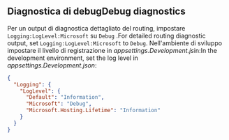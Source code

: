 ## <a name="debug-diagnostics"></a><span data-ttu-id="2fa08-101">Diagnostica di debug</span><span class="sxs-lookup"><span data-stu-id="2fa08-101">Debug diagnostics</span></span>

<span data-ttu-id="2fa08-102">Per un output di diagnostica dettagliato del routing, impostare `Logging:LogLevel:Microsoft` su `Debug` .</span><span class="sxs-lookup"><span data-stu-id="2fa08-102">For detailed routing diagnostic output, set `Logging:LogLevel:Microsoft` to `Debug`.</span></span> <span data-ttu-id="2fa08-103">Nell'ambiente di sviluppo impostare il livello di registrazione in *appsettings.Development.js*in:</span><span class="sxs-lookup"><span data-stu-id="2fa08-103">In the development environment, set the log level in *appsettings.Development.json*:</span></span>

```json
{
  "Logging": {
    "LogLevel": {
      "Default": "Information",
      "Microsoft": "Debug",
      "Microsoft.Hosting.Lifetime": "Information"
    }
  }
}
```
